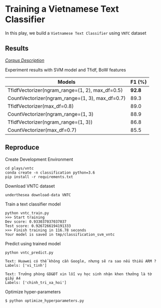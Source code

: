 # Training a Vietnamese Text Classifier

In this play, we build a `Vietnamese Text Classifier` using `VNTC` dataset

## Results

[*Corpus Description*](vntc_description.md)

Experiment results with SVM model and Tfidf, BoW features

| Models                                          | F1 (%)   |
|-------------------------------------------------|----------|
| TfidfVectorizer(ngram_range=(1, 2), max_df=0.5) | **92.8** |
| CountVectorizer(ngram_range=(1, 3), max_df=0.7) | 89.3     |
| TfidfVectorizer(max_df=0.8)                     | 89.0     |
| CountVectorizer(ngram_range=(1, 3)              | 88.9     |
| TfidfVectorizer(ngram_range=(1, 3))             | 86.8     |
| CountVectorizer(max_df=0.7)                     | 85.5     |

## Reproduce

Create Development Environment 

``` 
cd plays/vntc
conda create -n classification python=3.6
pip install -r requirements.txt
```

Download VNTC dataset

```
underthesea download-data VNTC
```

Train a text classifier model

```
python vntc_train.py 
>>> Start training
Dev score: 0.933037037037037
Test score: 0.9267266194191333
>>> Finish training in 116.78 seconds
Your model is saved in tmp/classification_svm_vntc
```

Predict using trained model

```
python vntc_predict.py

Text: Huawei có thể không cần Google, nhưng sẽ ra sao nếu thiếu ARM ?
Labels: ['vi_tinh']

Text: Trưởng phòng GD&ĐT xin lỗi vụ học sinh nhận khen thưởng là tờ giấy A4
Labels: ['chinh_tri_xa_hoi'] 
```

Optimize hyper-parameters

```
$ python optimize_hyperparameters.py 
```
